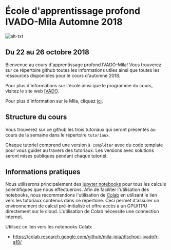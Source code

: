 # École d'apprentissage profond IVADO-Mila Automne 2018
![alt-txt](https://raw.githubusercontent.com/mila-iqia/ecole_dl_mila_ivado/master/images/EcoleHiverIVADO2018_banderoleseule-1.png)
## Du 22 au 26 octobre 2018
Bienvenue au cours d'apprentissage profond IVADO-Mila! Vous trouverez sur ce répertoire github toutes les informations utiles ainsi que toutes les ressources disponibles pour le cours d'automne 2018.

Pour plus d'informations sur l'école ainsi que le programme du cours, visitez le site web [IVADO](https://ivado.ca/ecole-apprentissage-profond-3/).

Pour plus d'information sur le Mila, cliquez [ici](https://mila.quebec/).

## Structure du cours
Vous trouverez sur ce github les trois tutoriaux qui seront présentés au cours de la semaine dans le répertoire `tutoriaux`.

Chaque tutoriel comprend une version `à compléter` avec du code template pour vous guider au travers des tutoriaux. Les versions avec solutions seront mises publiques pendant chaque tutoriel. 

## Informations pratiques
Nous utiliserons principalement des [jupyter notebooks](http://jupyter.org/) pour tous les calculs scientifiques que nous effectuerons. Afin de faciliter l'utilisation des notebooks, nous recommandons l'utilisation de [Colab](https://colab.research.google.com/github/mila-iqia/dlschool-ivadofr-a18/) en utilisant le lien vers les tutoriaux contenus dans ce répertoire. Ceci permet d'assurer un environnement de calcul pré-initialisé et offre accès à un GPU/TPU directement sur le cloud. L'utilisation de Colab nécessite une connection internet.

Utilisez ce lien vers les notebooks Colab:

* https://colab.research.google.com/github/mila-iqia/dlschool-ivadofr-a18/
